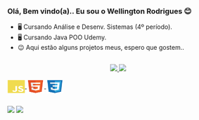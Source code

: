 ### Olá, Bem vindo(a).. Eu sou o Wellington Rodrigues 😊

- 🖥️ Cursando Análise e Desenv. Sistemas (4º período).
- 🖥️ Cursando Java POO Udemy.
- 😉 Aqui estão alguns projetos meus, espero que gostem..
##
<div align="center">
  <a href="https://github.com/wellington-dot">
  <img height="180em" src="https://github-readme-stats.vercel.app/api?username=wellington-dot&show_icons=true&theme=dark&include_all_commits=true&count_private=true"/>
  <img height="130em" src="https://github-readme-stats.vercel.app/api/top-langs/?username=wellington-dot&layout=compact&langs_count=7&theme=dark"/>
</div>
  
<div style="display: inline_block"><br>
  <img align="center" alt="well-Js" height="30" width="40" src="https://raw.githubusercontent.com/devicons/devicon/master/icons/javascript/javascript-plain.svg">
  <img align="center" alt="well-HTML" height="30" width="40" src="https://raw.githubusercontent.com/devicons/devicon/master/icons/html5/html5-original.svg">  
   <img align="center" alt="well-CSS" height="30" width="40" src="https://raw.githubusercontent.com/devicons/devicon/master/icons/css3/css3-original.svg">  
</div>

##
<div>
  <a href="https://instagram.com/wellington_rodg" target="_blank"><img src="https://img.shields.io/badge/-Instagram-%23E4405F?style=for-the-badge&logo=instagram&logoColor=white" target="_blank"></a>
  <a href = "mailto:rwelitin@gmail.com"><img src="https://img.shields.io/badge/-Gmail-%23333?style=for-the-badge&logo=gmail&logoColor=white" target="_blank"></a>
</div>
  
 
